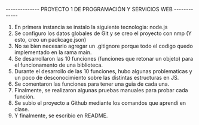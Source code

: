 -------------- PROYECTO 1 DE PROGRAMACIÓN Y SERVICIOS WEB -------------
1) En primera instancia se instalo la siguiente tecnologia: node.js
2) Se configuro los datos globales de Git y se creo el proyecto con nmp (Y esto, creo un packcage.json)
3) No se bien necesario agregar un .gitignore porque todo el codigo quedo implementado en la rama main.
4) Se desarrollaron las 10 funciones (funciones que retonar un objeto) para el funcionamento de una biblioteca.
5) Durante el desarrollo de las 10 funciones, hubo algunas problematicas y un poco de desconocimiento sobre las distintas estructuras en JS.
6) Se comentaron las funciones para tener una guia de cada una.
7) Finalmente, se realizaron algunas pruebas manuales para probar cada función.
8) Se subio el proyecto a Github mediante los comandos que aprendi en clase.
9) Y finalmente, se escribio en README.
